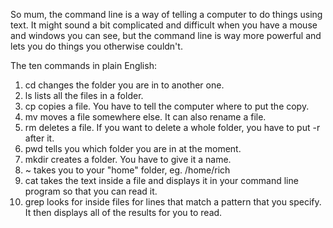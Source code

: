 So mum, the command line is a way of telling a computer to do things using text. It might sound a bit complicated and difficult when you have a mouse and windows you can see, but the command line is way more powerful and lets you do things you otherwise couldn't.

The ten commands in plain English:
1. cd changes the folder you are in to another one.
2. ls lists all the files in a folder.
3. cp copies a file. You have to tell the computer where to put the copy.
4. mv moves a file somewhere else. It can also rename a file.
5. rm deletes a file. If you want to delete a whole folder, you have to put -r after it.
6. pwd tells you which folder you are in at the moment.
7. mkdir creates a folder. You have to give it a name.
8. ~ takes you to your "home" folder, eg. /home/rich
9. cat takes the text inside a file and displays it in your command line program so that you can read it.
10. grep looks for inside files for lines that match a pattern that you specify. It then displays all of the results for you to read.